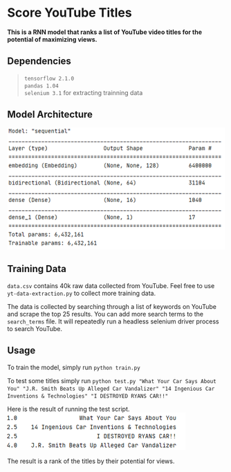 # Score YouTube Titles

**This is a RNN model that ranks a list of YouTube video titles for the potential of maximizing views.**


## Dependencies

> `tensorflow 2.1.0`\
> `pandas 1.04`\
> `selenium 3.1` for extracting trainning data

## Model Architecture

![model_arch](model.png)

## Training Data

`data.csv` contains 40k raw data collected from YouTube. Feel free to use `yt-data-extraction.py` to collect more training data.

The data is collected by searching through a list of keywords on YouTube and scrape the top 25 results. You can add more search terms
to the `search_terms` file. It will repeatedly run a headless selenium driver process to search YouTube. 

## Usage

To train the model, simply run `python train.py`

To test some titles simply run `python test.py "What Your Car Says About You" "J.R. Smith Beats Up Alleged Car Vandalizer" "14 Ingenious Car Inventions & Technologies" "I DESTROYED RYANS CAR!!"`

Here is the result of running the test script.\
![result](test.png)

The result is a rank of the titles by their potential for views. 



